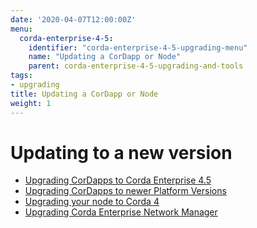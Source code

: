 ```yaml
---
date: '2020-04-07T12:00:00Z'
menu:
  corda-enterprise-4-5:
    identifier: "corda-enterprise-4-5-upgrading-menu"
    name: "Updating a CorDapp or Node"
    parent: corda-enterprise-4-5-upgrading-and-tools
tags:
- upgrading
title: Updating a CorDapp or Node
weight: 1
---
```


# Updating to a new version

* [Upgrading CorDapps to Corda Enterprise 4.5](app-upgrade-notes-enterprise.md)
* [Upgrading CorDapps to newer Platform Versions](app-upgrade-notes.md)
* [Upgrading your node to Corda 4](node-upgrade-notes.md)
* [Upgrading Corda Enterprise Network Manager](/docs/cenm/1.3/upgrade-notes.md)
